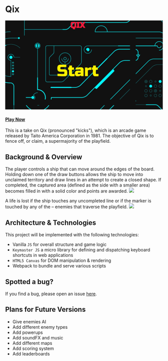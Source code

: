 # Qix
![](docs/qix_splash.png)

#### [Play Now](https://ckane30691.github.io/Qix/)

This is a take on Qix (pronounced "kicks"), which is an arcade game released by Taito America Corporation in 1981. The objective of Qix is to fence off, or claim, a supermajority of the playfield.

## Background & Overview
The player controls a ship that can move around the edges of the board. Holding down one of the draw buttons allows the ship to move into unclaimed territory and draw lines in an attempt to create a closed shape. If completed, the captured area (defined as the side with a smaller area) becomes filled in with a solid color and points are awarded.
![](https://s3-us-west-1.amazonaws.com/qix/QIX+-+Google+Chrome+10_4_2017+10_13_39+PM.png)

A life is lost if the ship touches any uncompleted line or if the marker is touched by any of the – enemies that traverse the playfield.
![](https://s3-us-west-1.amazonaws.com/qix/QIX+-+Google+Chrome+10_4_2017+10_19_34+PM.png)

## Architecture & Technologies
This project will be implemented with the following technologies:
* Vanilla `JS` for overall structure and game logic
* `Keymaster JS` a micro library for defining and dispatching keyboard shortcuts in web applications
* `HTML5 Canvas` for DOM manipulation & rendering
* Webpack to bundle and serve various scripts

## Spotted a bug?

If you find a bug, please open an issue [here](https://github.com/ckane30691/Qix/issues).

## Plans for Future Versions
* Give enemies AI
* Add different enemy types
* Add powerups
* Add soundFX and music
* Add different maps
* Add scoring system
* Add leaderboards
